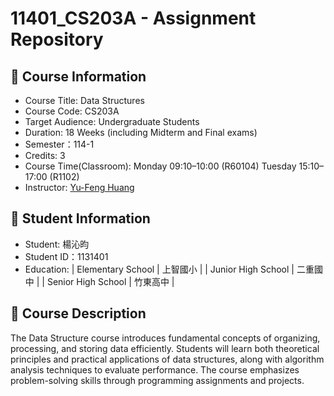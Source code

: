 # 11401_CS203A - Assignment Repository

## 📘 Course Information
- Course Title: Data Structures
- Course Code: CS203A
- Target Audience: Undergraduate Students
- Duration: 18 Weeks (including Midterm and Final exams)
- Semester：114-1
- Credits: 3
- Course Time(Classroom):
Monday 09:10–10:00 (R60104)
Tuesday 15:10–17:00 (R1102)
- Instructor: [Yu-Feng Huang](https://github.com/yfhuang)

## 👤 Student Information
- Student: 楊沁昀
- Student ID：1131401
- Education:
| Elementary School | 上智國小 |
| Junior High School | 二重國中 |
| Senior High School | 竹東高中 |

## 📂 Course Description
The Data Structure course introduces fundamental concepts of organizing, processing, and storing data efficiently. Students will learn both theoretical principles and practical applications of data structures, along with algorithm analysis techniques to evaluate performance. The course emphasizes problem-solving skills through programming assignments and projects.
